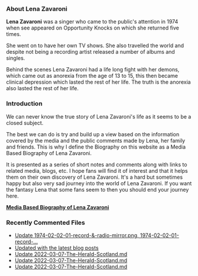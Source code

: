 ### About Lena Zavaroni

<p><strong>Lena Zavaroni</strong> was a singer who came to the public's attention in 1974 when see appeared on Opportunity Knocks on which she returned five times.</p>

<p>She went on to have her own TV shows. She also travelled the world and despite not being a recording artist released a number of albums and singles.</p>

<p>Behind the scenes Lena Zavaroni had a life long fight with her demons, which came out as anorexia from the age of 13 to 15, this then became clinical depression which lasted the rest of her life. The truth is the anorexia also lasted the rest of her life.</p>

### Introduction

<p>We can never know the true story of Lena Zavaroni's life as it seems to be a closed subject.</p>

<p>The best we can do is try and build up a view based on the information covered by the media and the public comments made by Lena, her family and friends. This is why I define the Biography on this website as a Media Based Biography of Lena Zavaroni.</p>

<p>It is presented as a series of short notes and comments along with links to related media, blogs, etc. I hope fans will find it of interest and that it helps them on their own discovery of Lena Zavaroni. It's a hard but sometimes happy but also very sad journey into the world of Lena Zavaroni. If you want the fantasy Lena that some fans seem to then you should end your journey here.</p>

<a href="https://fanzoflenazavaroni.github.io/biography/lena-zavaroni/"><strong>Media Based Biography of Lena Zavaroni</strong></a>

### Recently Commented Files

<!-- BLOG-POST-LIST:START -->
- [Update 1974-02-02-01-record-&amp;-radio-mirror.png, 1974-02-02-01-record-…](https://github.com/FanzOfLenaZavaroni/fanzoflenazavaroni.github.io/commit/0298aadaaff058b6a233becceba1eba65629aac0)
- [Updated with the latest blog posts](https://github.com/FanzOfLenaZavaroni/fanzoflenazavaroni.github.io/commit/250d54c0e9ef3e7aa7dfb02b8fb7fe64242bc142)
- [Update 2022-03-07-The-Herald-Scotland.md](https://github.com/FanzOfLenaZavaroni/fanzoflenazavaroni.github.io/commit/3b972462ba42fcbb2493c3ffc595d29ca8f14263)
- [Update 2022-03-07-The-Herald-Scotland.md](https://github.com/FanzOfLenaZavaroni/fanzoflenazavaroni.github.io/commit/5e7d70268ce18613b97f572f513401dec8520396)
- [Update 2022-03-07-The-Herald-Scotland.md](https://github.com/FanzOfLenaZavaroni/fanzoflenazavaroni.github.io/commit/dc8f1b3135b56ff989cda87af9a951da92ddb78b)
<!-- BLOG-POST-LIST:END -->
